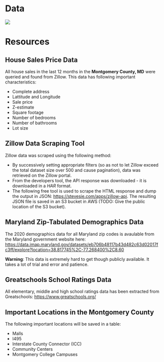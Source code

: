 # Data

![](montgomery-county-sales/data_pipeline.png)

# Resources

## House Sales Price Data

All house sales in the last 12 months in the **Montgomery County, MD** were queried and found from Zillow. This data has following important characteristics:

* Complete address
* Lattitude and Longitude
* Sale price
* Z-estimate
* Square footage
* Number of bedrooms
* Number of bathrooms
* Lot size

## Zillow Data Scraping Tool

Zillow data was scraped using the following method:

* By successively setting appropriate filters (so as not to let Zillow exceed the total dataset size over 500 and cause pagination), data was retrieved on the Zillow portal.
* From the developers tool, the API response was downloaded - it is downloaded in a *HAR* format.
* The following free tool is used to scrape the HTML response and dump the output in JSON: https://stevesie.com/apps/zillow-api. The resulting JSON file is saved in an S3 bucket in AWS (TODO: Give the public location of the S3 bucket).

## Maryland Zip-Tabulated Demographics Data

The 2020 demographics data for all Maryland zip codes is avaulable from the Maryland government website here: https://data.imap.maryland.gov/datasets/eb706b48117b43d482c63d02017fc3ff/explore?location=38.817745%2C-77.268400%2C8.60

**Warning**: This data is extremely hard to get though publicly available. It takes a lot of trial and error and patience.

## Greatschools School Ratings Data

All elementary, middle and high school ratings data has been extracted from Greatschools: https://www.greatschools.org/

## Important Locations in the Montgomery County

The following important locations will be saved in a table:

* Malls
* I495
* Interstate County Connector (ICC)
* Community Centers
* Montgomery College Campuses



